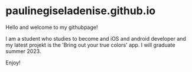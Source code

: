 # paulinegiseladenise.github.io

Hello and welcome to my githubpage!

I am a student who studies to become and iOS and android developer and my latest projekt is the 'Bring out your true colors' app.
I will graduate summer 2023.

Enjoy!
